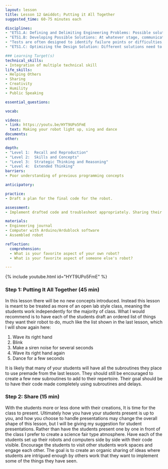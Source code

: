 ```yaml
---
layout: lesson
title: Lesson 12 &middot; Putting it All Together
suggested_time: 60-75 minutes each

disciplines: 
- "ETS1.A: Defining and Delimiting Engineering Problems: Possible solutions to a problem are limited by available materials and resources (constraints). The success of a designed solution is determined by considering the desired features of a solution (criteria). Different proposals for solutions can be compared on the basis of how well each one meets the specified criteria for success or how well each takes the constraints into account. (3-5-ETS1-1)"
- "ETS1.B: Developing Possible Solutions: At whatever stage, communicating with peers about proposed solutions is an important part of the design process, and shared ideas can lead to improved designs. (3-5-ETS1-2)"
- "Tests are often designed to identify failure points or difficulties, which suggest the elements of the design that need to be improved. (3-5-ETS1-3)"
- "ETS1.C: Optimizing the Design Solution: Different solutions need to be tested in order to determine which of them best solves the problem, given the criteria and the constraints. (3-5-ETS1-3)"

### Learning Target(s)
technical_skills:
- Integration of multiple technical skill
life_skills:
- Helping Others
- Sharing
- Creativity
- Humility
- Public Speaking

essential_questions: 

vocab:

videos:
- link: https://youtu.be/HYT9UPo5FmE
  text: Making your robot light up, sing and dance
documents:
other:

depth:
- "Level 1:  Recall and Reproduction"
- "Level 2:  Skills and Concepts"
- "Level 3:  Strategic Thinking and Reasoning"
- "Level 4:  Extended Thinking"
barriers: 
- Poor understanding of previous programming concepts

anticipatory:

practice:
- Draft a plan for the final code for the robot.

assessment:
- Implement drafted code and troubleshoot appropriately. Sharing their robot with the class.

materials:
- Engineering journal
- Computer with Arduino/Ardublock software
- Assembled robot

reflection:
  comprehension: 
  - What is your favorite aspect of your own robot?
  - What is your favorite aspect of someone else's robot?

---
```


{% include youtube.html id="HYT9UPo5FmE" %}

### Step 1: Putting It All Together (45 min)
In this lesson there will be no new concepts introduced. Instead this lesson is meant to be treated as more of an open lab style class, meaning the students work independently for the majority of class. What I would recommend is to have each of the students draft an ordered list of things they want their robot to do, much like the list shown in the last lesson, which I will show again here:

1. Wave its right hand
2. Blink
3. Make a siren noise for several seconds
4. Wave its right hand again
5. Dance for a few seconds

It is likely that many of your students will have all the subroutines they place to use premade from the last lesson. They should still be encouraged to create a few new subroutines to add to their repertoire. Their goal should be to have their code made completely using subroutines and delays.

### Step 2: Share (15 min)
With the students more or less done with their creations, It is time for the class to present. Ultimately how you have your students present is up to you, and how you choose to handle presentations may change the overall shape of this lesson, but I will be giving my suggestion for student presentations. Rather than have the students present one by one in front of the class I prefer to create a science fair type atmosphere. Have each of the students set up their robots and computers side by side with their code visible. Encourage the students to visit other students work spaces and engage each other. The goal is to create an organic sharing of ideas where students are intrigued enough by others work that they want to implement some of the things they have seen.
